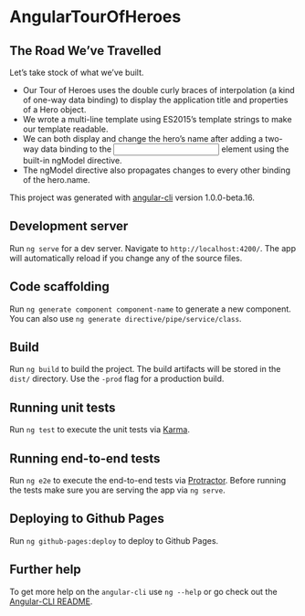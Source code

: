 # AngularTourOfHeroes

## The Road We’ve Travelled

Let’s take stock of what we’ve built.

* Our Tour of Heroes uses the double curly braces of interpolation (a kind of one-way data binding) to display the application title and properties of a Hero object.
* We wrote a multi-line template using ES2015’s template strings to make our template readable.
* We can both display and change the hero’s name after adding a two-way data binding to the <input> element using the built-in ngModel directive.
* The ngModel directive also propagates changes to every other binding of the hero.name.

This project was generated with [angular-cli](https://github.com/angular/angular-cli) version 1.0.0-beta.16.

## Development server
Run `ng serve` for a dev server. Navigate to `http://localhost:4200/`. The app will automatically reload if you change any of the source files.

## Code scaffolding

Run `ng generate component component-name` to generate a new component. You can also use `ng generate directive/pipe/service/class`.

## Build

Run `ng build` to build the project. The build artifacts will be stored in the `dist/` directory. Use the `-prod` flag for a production build.

## Running unit tests

Run `ng test` to execute the unit tests via [Karma](https://karma-runner.github.io).

## Running end-to-end tests

Run `ng e2e` to execute the end-to-end tests via [Protractor](http://www.protractortest.org/). 
Before running the tests make sure you are serving the app via `ng serve`.

## Deploying to Github Pages

Run `ng github-pages:deploy` to deploy to Github Pages.

## Further help

To get more help on the `angular-cli` use `ng --help` or go check out the [Angular-CLI README](https://github.com/angular/angular-cli/blob/master/README.md).
